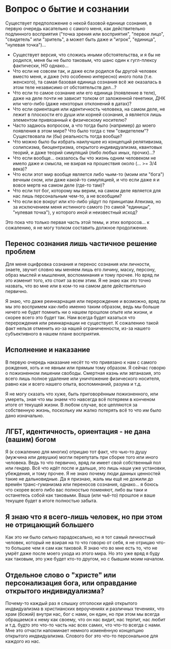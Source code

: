 # Вопрос о бытие и сознании

Существует предположение о некой базовой единице сознания, в первую очередь касательно с самого меня, как действительно подлинного восприятия ("точка зрения или восприятия", "первое лицо", "свидетель" или "зритель", а может быть даже и "игрок", "единица", "нулевая точка")...

- Существует версия, что сложись иными обстоятельства, и я бы не родился, меня бы не было таковым, что шанс один к гугл-плексу фактически, НО однако...
- Что если не совсем так, и даже если родился бы другой человек вместо меня, и даже (что особенно интересно) иного пола (т.е. женского), та самая базовая единица сознания всё же оказалась в этом теле независимо от обстоятельств дел...?
- Что если то самое сознание или его единица (появление в теле), даже на деле почти не зависит толком от заложенной генетики, ДНК или чего-либо (даже некоторых отклонений в датах)?
- Что если ориентация или идентичность человека, на самом деле, не лежит в плоскости его души или корней сознания, а является лишь элементом привязанный к физическому носителю?
- Часто задаюсь вопросом, а что тогда было (например) до моего появления в этом мире? Что было тогда с тем "свидетелем"? Существовала ли (бы) реальность тогда вообще?
- Что можно было бы избрать наилучшее из концепций релятивизма, солипсизма, биоцентризма, открытого индивидуализма, квантовых теорий, и даже теорий симуляций (либо любых иных, прочих)...?
- Что если вообще... оказалось бы что жизнь одним человеком не имело даже и смысла, не взирая на прошествия около (... >= 3/4 века)?
- Что если этот мир вообще является либо чьим-то (моим или "бога") вечным сном, или даже какой-то симуляцией, и что если даже я и вовсе мертв на самом деле (где-то там)?
- Что если тот бог, которому мы верим, на самом деле является для нас лишь персональным чем-то, а не всеобщим? 
- Что если все вокруг или кто-либо уйдут по принципам Атеизма, но за исключением меня истинного самого (то самой "единицы", "нулевая точка"), у которого иной и неизвестный исход?

Это пока что только первая часть этой темы, и этих вопросов... к сожалению, я не могу толком составить должное продолжение.

## Перенос сознания лишь частичное решение проблем

Для меня оцифровка сознания и перенос сознания или личности, знаете, звучит словно мы меняем лишь его личину, маску, персону, образ мыслей и мышления, воспоминания и тому прочее. Но вряд ли это изменит того, кто стоит за всем этим. Я не знаю как это точно назвать, что во мне или в ком-то на самом деле действительно первично.

Я знаю, что даже реинкарнация или перерождение и возможно, вряд ли мы это воспримем как-либо именно таким образом, ведь мы больше ничего не будет помнить ни о нашем прошлом опыте или жизни, и скорее всего это будет так. Нам всегда будет казаться что перерождения или реинкарнации не существует. К сожалению такой факт нельзя отменить из-за нашей ограниченности, из-за нашего субъективного в нашем плане восприятия.

## Исполнение и наказание

В первую очередь наказание несёт то что привязано к нам с самого рождения, хоть и не явным или прямым тому образом. Я сейчас говорю о пожизненном лишении свободы. Смертная казнь или эвтаназия, это всего лишь полное удаление или уничтожение физического носителя, равно как и всего нашего опыта, воспоминаний, разума и т.д.

Я не могу сказать что хуже, быть приговорённым пожизненного, или умереть, зная что мы знаем что навсегда всё потеряем в конченом итоге от текущей жизни. В любом случае, все цепляются за собственную жизнь, поскольку им жалко потерять всё то что им было дано изначально.

## ЛГБТ, идентичность, ориентация - не дана (вашим) богом

Я (к сожалению для многих) отрицаю тот факт, что чью-то душу (мужчина или девушки) могли перепутать при сборке того или иного человека. Ведь то что первично, вряд ли имеет свой собственный пол или гендер. Всё что идёт после и дальше, это лишь наши уже установки, убеждения, и тому прочее. Я не знаю почему люди данных ценностей такие не дальновидные. Да я признаю, жаль мы ещё не дожили до времён транс-гуманизма или переносов сознания, однако... я боюсь что скорее всего либо вас полностью поменяют, либо вы таки и останетесь собой как таковыми. Ваша (или чьё-то) прошлое и ваше текущее будет в итоге полностью забыта.

## Я знаю что я всего-лишь человек, но при этом не отрицающий большего

Как это ни было сильно парадоксально, но я тот самый личностный человек, который не взирая на то что говорю от себя, я не отрицаю что-то большее чем я сам как таковой. Я знаю что во мне есть то, что не умрёт даже после моего ухода из этого мира. Но это уже вряд я буду как таковым, это уже будет кто-то другом, но с бывшим моим началом.

## Отдельное слово о "христе" или персонализация бога, или оправдание открытого индивидуализма?

Почему-то каждый раз я слышку отголоски идей открытого индвидуализма в христианских вероучениях и различных течениях, что храм (божий) внутри нас, бог с нами, он един, но при этом мы всегда обращаемся к нему как своему, что он нас видит, нас терпит, нас любит и т.д. будто это что-то часть нас всех самих, что что-то всегда с нами. Мне это отчасти напоминает немного изменённую концепцию открытого индвидуализма. Слового бог это что-то персональное для каждого из нас.
